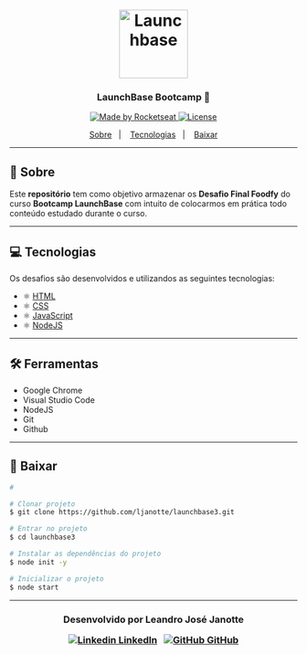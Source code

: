 <h1 align="center">
    <img alt="Launchbase" src="https://storage.googleapis.com/golden-wind/bootcamp-launchbase/logo.png" width="120px" />
</h1>

<h3 align="center">
  LaunchBase Bootcamp 🚀
</h3>

<p align="center">

  <a href="https://rocketseat.com.br">
    <img alt="Made by Rocketseat" src="https://img.shields.io/badge/made%20by-Rocketseat-%23F8952D">
  </a>

  <a href="LICENSE" >
    <img alt="License" src="https://img.shields.io/badge/license-MIT-%23F8952D">
  </a>

</p>

<p align="center">
  <a href="#memorando-Sobre">Sobre</a>&nbsp;&nbsp;&nbsp;|&nbsp;&nbsp;&nbsp;
  <a href="#laptop-tecnologias">Tecnologias</a>&nbsp;&nbsp;&nbsp;|&nbsp;&nbsp;&nbsp;
  <a href="#disquete-baixar">Baixar</a>
</p>

---

## 📝 Sobre 

Este **repositório** tem como objetivo armazenar os **Desafio Final Foodfy** do curso **Bootcamp LaunchBase** com intuito de colocarmos em prática todo conteúdo estudado durante o curso.

---

## 💻 Tecnologias 

Os desafios são desenvolvidos e utilizandos as seguintes tecnologias:

- ⚛️ [HTML](https://developer.mozilla.org/pt-BR/docs/Web/HTML)
- ⚛️ [CSS](https://developer.mozilla.org/pt-BR/docs/Web/CSS)
- ⚛️ [JavaScript](https://developer.mozilla.org/pt-BR/docs/Web/JavaScript)
- ⚛️ [NodeJS](https://nodejs.org/en/)


---

## 🛠 Ferramentas

-  Google Chrome
- Visual Studio Code
- NodeJS
- Git
- Github

---

## 💾 Baixar

```bash
# 

# Clonar projeto
$ git clone https://github.com/ljanotte/launchbase3.git

# Entrar no projeto
$ cd launchbase3

# Instalar as dependências do projeto
$ node init -y

# Inicializar o projeto
$ node start
```
---
<h3 align="center">

  Desenvolvido por Leandro José Janotte
  <br/>
  
  <a align="center">
   
   [![Linkedin](https://i.stack.imgur.com/gVE0j.png) LinkedIn](https://www.linkedin.com/in/leandrojanotte/)
&nbsp;
  [![GitHub](https://i.stack.imgur.com/tskMh.png) GitHub](https://github.com/ljanotte)
  </a>
</h3>
